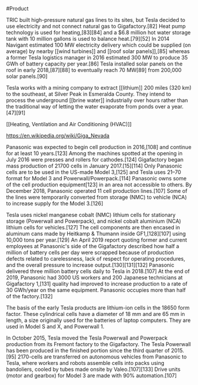 #Product


TRIC built high-pressure natural gas lines to its sites, but Tesla decided to use electricity and not connect natural gas to Gigafactory.[82] Heat pump technology is used for heating,[83][84] and a $6.8 million hot water storage tank with 10 million gallons is used to balance heat.[79][52] In 2014 Navigant estimated 100 MW electricity delivery which could be supplied (on average) by nearby [[wind turbines]] and [[roof solar panels]],[85] whereas a former Tesla logistics manager in 2016 estimated 300 MW to produce 35 GWh of battery capacity per year.[86] Tesla installed solar panels on the roof in early 2018,[87][88] to eventually reach 70 MW[89] from 200,000 solar panels.[90]

Tesla works with a mining company to extract [[lithium]] 200 miles (320 km) to the southeast, at Silver Peak in Esmeralda County. They intend to process the underground [[brine water]] industrially over hours rather than the traditional way of letting the water evaporate from ponds over a year.[47][91] 

[[Heating, Ventilation and Air Conditioning (HVAC)]]

https://en.wikipedia.org/wiki/Giga_Nevada


Panasonic was expected to begin cell production in 2016,[108] and continue for at least 10 years.[123] Among the machines spotted at the opening in July 2016 were presses and rollers for cathodes.[124] Gigafactory began mass production of 21700 cells in January 2017.[15][114] Only Panasonic cells are to be used in the US-made Model 3,[125] and Tesla uses 21–70 format for Model 3 and Powerwall/Powerpack.[114] Panasonic owns some of the cell production equipment[123] in an area not accessible to others. By December 2018, Panasonic operated 11 cell production lines.[107] Some of the lines were temporarily converted from storage (NMC) to vehicle (NCA) to increase supply for the Model 3.[126]

Tesla uses nickel manganese cobalt (NMC) lithium cells for stationary storage (Powerwall and Powerpack), and nickel cobalt aluminium (NCA) lithium cells for vehicles.[127] The cell components are then encased in aluminum cans made by Heitkamp & Thumann inside GF1,[128][107] using 10,000 tons per year.[129] An April 2019 report quoting former and current employees at Panasonic's side of the Gigafactory described how half a million of battery cells per day were scrapped because of production defects related to carelessness, lack of respect for operating procedures, and the overall pressure to increase output.[130][131][132] Panasonic delivered three million battery cells daily to Tesla in 2018.[107] At the end of 2019, Panasonic had 3000 US workers and 200 Japanese technicians at Gigafactory 1,[131] quality had improved to increase production to a rate of 30 GWh/year on the same equipment. Panasonic occupies more than half of the factory.[132] 

The basis of the early Tesla products are lithium-ion cells in the 18650 form factor. These cylindrical cells have a diameter of 18 mm and are 65 mm in length, a size originally used for the batteries of laptop computers. They are used in Model S and X, and Powerwall 1.

In October 2015, Tesla moved the Tesla Powerwall and Powerpack production from its Fremont factory to the Gigafactory. The Tesla Powerwall has been produced in the finished portion since the third quarter of 2015.[95] 2170-cells are transferred on autonomous vehicles from Panasonic to Tesla, where workers and robots assemble cells into packs using bandoliers, cooled by tubes made onsite by Valeo.[107][133] Drive units (motor and gearbox) for Model 3 are made with 90% automation.[107] 
